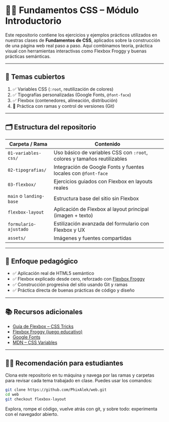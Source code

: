 # 🧑‍💻 Fundamentos CSS – Módulo Introductorio

Este repositorio contiene los ejercicios y ejemplos prácticos utilizados en nuestras clases de **Fundamentos de CSS**, aplicados sobre la construcción de una página web real paso a paso. Aquí combinamos teoría, práctica visual con herramientas interactivas como Flexbox Froggy y buenas prácticas semánticas.

---

## 🚀 Temas cubiertos

1. ✅ Variables CSS (`:root`, reutilización de colores)
2. ✅ Tipografías personalizadas (Google Fonts, `@font-face`)
3. ✅ Flexbox (contenedores, alineación, distribución)
4. 🧪 Práctica con ramas y control de versiones (Git)

---

## 🗂️ Estructura del repositorio

| Carpeta / Rama        | Contenido                                                                 |
|------------------------|--------------------------------------------------------------------------|
| `01-variables-css/`    | Uso básico de variables CSS con `:root`, colores y tamaños reutilizables |
| `02-tipografias/`      | Integración de Google Fonts y fuentes locales con `@font-face`           |
| `03-flexbox/`          | Ejercicios guiados con Flexbox en layouts reales                         |
| `main` o `landing-base`| Estructura base del sitio sin Flexbox                                    |
| `flexbox-layout`       | Aplicación de Flexbox al layout principal (imagen + texto)               |
| `formulario-ajustado`  | Estilización avanzada del formulario con Flexbox y UX                    |
| `assets/`              | Imágenes y fuentes compartidas                                           |

---

## 🎯 Enfoque pedagógico

- ✅ Aplicación real de HTML5 semántico
- ✅ Flexbox explicado desde cero, reforzado con [Flexbox Froggy](https://flexboxfroggy.com/)
- ✅ Construcción progresiva del sitio usando Git y ramas
- ✅ Práctica directa de buenas prácticas de código y diseño

---

## 📚 Recursos adicionales

- [Guía de Flexbox – CSS Tricks](https://css-tricks.com/snippets/css/a-guide-to-flexbox/)
- [Flexbox Froggy (juego educativo)](https://flexboxfroggy.com/)
- [Google Fonts](https://fonts.google.com/)
- [MDN – CSS Variables](https://developer.mozilla.org/en-US/docs/Web/CSS/--*)

---

## 🧑‍🏫 Recomendación para estudiantes

Clona este repositorio en tu máquina y navega por las ramas y carpetas para revisar cada tema trabajado en clase. Puedes usar los comandos:

```bash
git clone https://github.com/PhixAlek/web.git
cd web
git checkout flexbox-layout
```
Explora, rompe el código, vuelve atrás con git, y sobre todo: experimenta con el navegador abierto.
